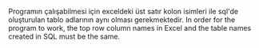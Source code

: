 Programın çalışabilmesi için exceldeki üst satır kolon isimleri ile sql'de oluşturulan tablo adlarının aynı olması gerekmektedir.
In order for the program to work, the top row column names in Excel and the table names created in SQL must be the same.
